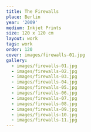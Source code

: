 ```yaml
---
title: The Firewalls
place: Berlin
year: '2009'
medium: Inkjet Prints
size: 120 x 120 cm
layout: work
tags: work
order: 120
cover: images/firewalls-01.jpg
gallery:
  - images/firewalls-01.jpg
  - images/firewalls-02.jpg
  - images/firewalls-03.jpg
  - images/firewalls-04.jpg
  - images/firewalls-05.jpg
  - images/firewalls-06.jpg
  - images/firewalls-07.jpg
  - images/firewalls-08.jpg
  - images/firewalls-09.jpg
  - images/firewalls-10.jpg
  - images/firewalls-11.jpg
---
```

